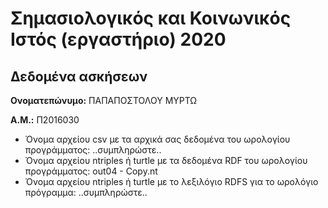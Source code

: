 # Σημασιολογικός και Κοινωνικός Ιστός (εργαστήριο) 2020
## Δεδομένα ασκήσεων

**Ονοματεπώνυμο:** ΠΑΠΑΠΟΣΤΟΛΟΥ ΜΥΡΤΩ 

**Α.Μ.:** Π2016030

* Όνομα αρχείου csv με τα αρχικά σας δεδομένα του ωρολογίου προγράμματος: ..συμπληρώστε..
* Όνομα αρχείου ntriples ή turtle με τα δεδομένα RDF του ωρολογίου προγράμματος: out04 - Copy.nt
* Όνομα αρχείου ntriples ή turtle με το λεξιλόγιο RDFS για το ωρολόγιο πρόγραμμα: ..συμπληρώστε..


